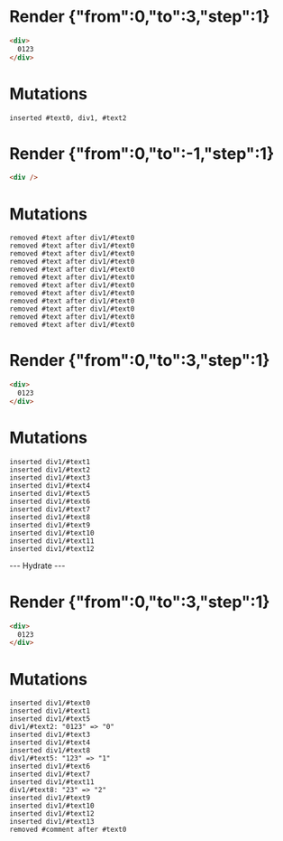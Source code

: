 # Render {"from":0,"to":3,"step":1}
```html
<div>
  0123
</div>
```

# Mutations
```
inserted #text0, div1, #text2
```


# Render {"from":0,"to":-1,"step":1}
```html
<div />
```

# Mutations
```
removed #text after div1/#text0
removed #text after div1/#text0
removed #text after div1/#text0
removed #text after div1/#text0
removed #text after div1/#text0
removed #text after div1/#text0
removed #text after div1/#text0
removed #text after div1/#text0
removed #text after div1/#text0
removed #text after div1/#text0
removed #text after div1/#text0
removed #text after div1/#text0
```


# Render {"from":0,"to":3,"step":1}
```html
<div>
  0123
</div>
```

# Mutations
```
inserted div1/#text1
inserted div1/#text2
inserted div1/#text3
inserted div1/#text4
inserted div1/#text5
inserted div1/#text6
inserted div1/#text7
inserted div1/#text8
inserted div1/#text9
inserted div1/#text10
inserted div1/#text11
inserted div1/#text12
```


--- Hydrate ---
# Render {"from":0,"to":3,"step":1}
```html
<div>
  0123
</div>
```

# Mutations
```
inserted div1/#text0
inserted div1/#text1
inserted div1/#text5
div1/#text2: "0123" => "0"
inserted div1/#text3
inserted div1/#text4
inserted div1/#text8
div1/#text5: "123" => "1"
inserted div1/#text6
inserted div1/#text7
inserted div1/#text11
div1/#text8: "23" => "2"
inserted div1/#text9
inserted div1/#text10
inserted div1/#text12
inserted div1/#text13
removed #comment after #text0
```